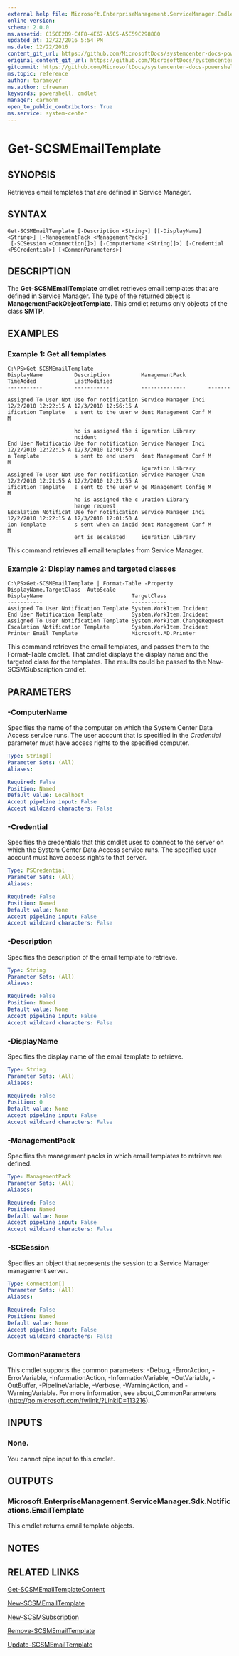 ```yaml
---
external help file: Microsoft.EnterpriseManagement.ServiceManager.Cmdlets.dll-Help.xml
online version: 
schema: 2.0.0
ms.assetid: C15CE2B9-C4F8-4E67-A5C5-A5E59C298880
updated_at: 12/22/2016 5:54 PM
ms.date: 12/22/2016
content_git_url: https://github.com/MicrosoftDocs/systemcenter-docs-powershell/blob/live/systemcenter-cmdlets/SystemCenter2016/ServiceManager/vlatest/Get-SCSMEmailTemplate.md
original_content_git_url: https://github.com/MicrosoftDocs/systemcenter-docs-powershell/blob/live/systemcenter-cmdlets/SystemCenter2016/ServiceManager/vlatest/Get-SCSMEmailTemplate.md
gitcommit: https://github.com/MicrosoftDocs/systemcenter-docs-powershell/blob/17c3a51bd892aad46c731d9f381f0704b4815004/systemcenter-cmdlets/SystemCenter2016/ServiceManager/vlatest/Get-SCSMEmailTemplate.md
ms.topic: reference
author: tarameyer
ms.author: cfreeman
keywords: powershell, cmdlet
manager: carmonm
open_to_public_contributors: True
ms.service: system-center
---
```


# Get-SCSMEmailTemplate

## SYNOPSIS
Retrieves email templates that are defined in Service Manager.

## SYNTAX

```
Get-SCSMEmailTemplate [-Description <String>] [[-DisplayName] <String>] [-ManagementPack <ManagementPack>]
 [-SCSession <Connection[]>] [-ComputerName <String[]>] [-Credential <PSCredential>] [<CommonParameters>]
```

## DESCRIPTION
The **Get-SCSMEmailTemplate** cmdlet retrieves email templates that are defined in Service Manager.
The type of the returned object is **ManagementPackObjectTemplate**.
This cmdlet returns only objects of the class **SMTP**.

## EXAMPLES

### Example 1: Get all templates
```
C:\PS>Get-SCSMEmailTemplate
DisplayName          Description          ManagementPack       TimeAdded            LastModified
-----------          -----------          --------------       ---------            ------------
Assigned To User Not Use for notification Service Manager Inci 12/2/2010 12:22:15 A 12/3/2010 12:56:15 A
ification Template   s sent to the user w dent Management Conf M                    M

                     ho is assigned the i iguration Library
                     ncident
End User Notificatio Use for notification Service Manager Inci 12/2/2010 12:22:15 A 12/3/2010 12:01:50 A
n Template           s sent to end users  dent Management Conf M                    M
                                          iguration Library
Assigned To User Not Use for notification Service Manager Chan 12/2/2010 12:21:55 A 12/2/2010 12:21:55 A
ification Template   s sent to the user w ge Management Config M                    M
                     ho is assigned the c uration Library
                     hange request
Escalation Notificat Use for notification Service Manager Inci 12/2/2010 12:22:15 A 12/3/2010 12:01:50 A
ion Template         s sent when an incid dent Management Conf M                    M
                     ent is escalated     iguration Library
```

This command retrieves all email templates from Service Manager.

### Example 2: Display names and targeted classes
```
C:\PS>Get-SCSMEmailTemplate | Format-Table -Property DisplayName,TargetClass -AutoScale
DisplayName                            TargetClass
-----------                            -----------
Assigned To User Notification Template System.WorkItem.Incident
End User Notification Template         System.WorkItem.Incident
Assigned To User Notification Template System.WorkItem.ChangeRequest
Escalation Notification Template       System.WorkItem.Incident
Printer Email Template                 Microsoft.AD.Printer
```

This command retrieves the email templates, and passes them to the Format-Table cmdlet.
That cmdlet displays the display name and the targeted class for the templates.
The results could be passed to the New-SCSMSubscription cmdlet.

## PARAMETERS

### -ComputerName
Specifies the name of the computer on which the System Center Data Access service runs.
The user account that is specified in the *Credential* parameter must have access rights to the specified computer.

```yaml
Type: String[]
Parameter Sets: (All)
Aliases: 

Required: False
Position: Named
Default value: Localhost
Accept pipeline input: False
Accept wildcard characters: False
```

### -Credential
Specifies the credentials that this cmdlet uses to connect to the server on which the System Center Data Access service runs.
The specified user account must have access rights to that server.

```yaml
Type: PSCredential
Parameter Sets: (All)
Aliases: 

Required: False
Position: Named
Default value: None
Accept pipeline input: False
Accept wildcard characters: False
```

### -Description
Specifies the description of the email template to retrieve.

```yaml
Type: String
Parameter Sets: (All)
Aliases: 

Required: False
Position: Named
Default value: None
Accept pipeline input: False
Accept wildcard characters: False
```

### -DisplayName
Specifies the display name of the email template to retrieve.

```yaml
Type: String
Parameter Sets: (All)
Aliases: 

Required: False
Position: 0
Default value: None
Accept pipeline input: False
Accept wildcard characters: False
```

### -ManagementPack
Specifies the management packs in which email templates to retrieve are defined.

```yaml
Type: ManagementPack
Parameter Sets: (All)
Aliases: 

Required: False
Position: Named
Default value: None
Accept pipeline input: False
Accept wildcard characters: False
```

### -SCSession
Specifies an object that represents the session to a Service Manager management server.

```yaml
Type: Connection[]
Parameter Sets: (All)
Aliases: 

Required: False
Position: Named
Default value: None
Accept pipeline input: False
Accept wildcard characters: False
```

### CommonParameters
This cmdlet supports the common parameters: -Debug, -ErrorAction, -ErrorVariable, -InformationAction, -InformationVariable, -OutVariable, -OutBuffer, -PipelineVariable, -Verbose, -WarningAction, and -WarningVariable. For more information, see about_CommonParameters (http://go.microsoft.com/fwlink/?LinkID=113216).

## INPUTS

### None.
You cannot pipe input to this cmdlet.

## OUTPUTS

### Microsoft.EnterpriseManagement.ServiceManager.Sdk.Notifications.EmailTemplate
This cmdlet returns email template objects.

## NOTES

## RELATED LINKS

[Get-SCSMEmailTemplateContent](xref:SystemCenter2016/ServiceManager/vlatest/Get-SCSMEmailTemplateContent.md)

[New-SCSMEmailTemplate](xref:SystemCenter2016/ServiceManager/vlatest/New-SCSMEmailTemplate.md)

[New-SCSMSubscription](xref:SystemCenter2016/ServiceManager/vlatest/New-SCSMSubscription.md)

[Remove-SCSMEmailTemplate](xref:SystemCenter2016/ServiceManager/vlatest/Remove-SCSMEmailTemplate.md)

[Update-SCSMEmailTemplate](xref:SystemCenter2016/ServiceManager/vlatest/Update-SCSMEmailTemplate.md)

